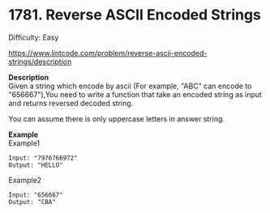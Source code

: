 # 1781. Reverse ASCII Encoded Strings

Difficulty: Easy

https://www.lintcode.com/problem/reverse-ascii-encoded-strings/description

**Description**  
Given a string which encode by ascii (For example, "ABC" can encode to "656667"),You need to write a function that take an encoded string as input and returns reversed decoded string.

You can assume there is only uppercase letters in answer string.

**Example**  
Example1
```
Input: "7976766972"
Output: "HELLO"
```
Example2
```
Input: "656667"
Output: "CBA"
```
